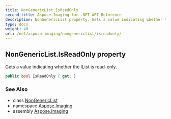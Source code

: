 ```yaml
---
title: NonGenericList.IsReadOnly
second_title: Aspose.Imaging for .NET API Reference
description: NonGenericList property. Gets a value indicating whether the IList is readonly
type: docs
weight: 40
url: /net/aspose.imaging/nongenericlist/isreadonly/
---
```

## NonGenericList.IsReadOnly property

Gets a value indicating whether the IList is read-only.

```csharp
public bool IsReadOnly { get; }
```

### See Also

* class [NonGenericList](../)
* namespace [Aspose.Imaging](../../nongenericlist/)
* assembly [Aspose.Imaging](../../../)


